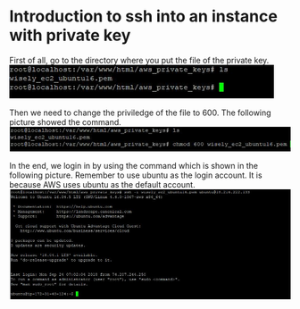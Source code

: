 # Introduction to ssh into an instance with private key
First of all, go to the directory where you put the file of the private key.
![ picture one ](/EC2_Service/ssh_login_instance/pic001.JPG)

Then we need to change the priviledge of the file to 600. 
The following picture showed the command.
![ picture two ](/EC2_Service/ssh_login_instance/pic002.JPG)

In the end, we login in by using the command which is shown in the following picture.
Remember to use ubuntu as the login account. It is because AWS uses ubuntu as the default account.
![ picture three ](/EC2_Service/ssh_login_instance/pic003.JPG)
